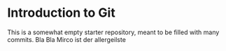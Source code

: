 # Introduction to Git
This is a somewhat empty starter repository, meant to be filled with many commits.
Bla Bla 
Mirco ist der allergeilste
